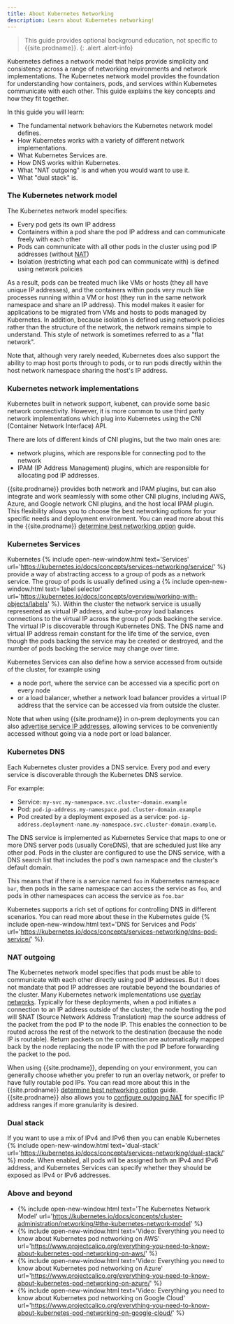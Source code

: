 ```yaml
---
title: About Kubernetes Networking
description: Learn about Kubernetes networking!
---
```


> <span class="glyphicon glyphicon-info-sign"></span> This guide provides optional background education, not specific to {{site.prodname}}.
{: .alert .alert-info}

Kubernetes defines a network model that helps provide simplicity and consistency across a range of networking
environments and network implementations. The Kubernetes network model provides the foundation for understanding how
containers, pods, and services within Kubernetes communicate with each other. This guide explains the key concepts and
how they fit together. 

In this guide you will learn:
- The fundamental network behaviors the Kubernetes network model defines.
- How Kubernetes works with a variety of different network implementations.
- What Kubernetes Services are.
- How DNS works within Kubernetes.
- What "NAT outgoing" is and when you would want to use it.
- What "dual stack" is.

### The Kubernetes network model

The Kubernetes network model specifies:
- Every pod gets its own IP address
- Containers within a pod share the pod IP address and can communicate freely with each other
- Pods can communicate with all other pods in the cluster using pod IP addresses (without
  [NAT]({{site.baseurl}}/about/about-networking#nat))
- Isolation (restricting what each pod can communicate with) is defined using network policies

As a result, pods can be treated much like VMs or hosts (they all have unique IP addresses), and the containers within
pods very much like processes running within a VM or host (they run in the same network namespace and share an IP
address). This model makes it easier for applications to be migrated from VMs and hosts to pods managed by Kubernetes.
In addition, because isolation is defined using network policies rather than the structure of the network, the network
remains simple to understand. This style of network is sometimes referred to as a "flat network".

Note that, although very rarely needed, Kubernetes does also support the ability to map host ports through to pods, or
to run pods directly within the host network namespace sharing the host's IP address.

### Kubernetes network implementations

Kubernetes built in network support, kubenet, can provide some basic network connectivity. However, it is more common to
use third party network implementations which plug into Kubernetes using the CNI (Container Network Interface) API.

There are lots of different kinds of CNI plugins, but the two main ones are:
- network plugins, which are responsible for connecting pod to the network
- IPAM (IP Address Management) plugins, which are responsible for allocating pod IP addresses.

{{site.prodname}} provides both network and IPAM plugins, but can also integrate and work seamlessly with some other CNI
plugins, including AWS, Azure, and Google network CNI plugins, and the host local IPAM plugin. This flexibility allows
you to choose the best networking options for your specific needs and deployment environment. You can read more about
this in the {{site.prodname}} [determine best networking option]({{site.baseurl}}/networking/determine-best-networking)
guide.

### Kubernetes Services

Kubernetes {% include open-new-window.html text='Services'
url='https://kubernetes.io/docs/concepts/services-networking/service/' %} provide a way of abstracting access to a group
of pods as a network service. The group of pods is usually defined using a {% include open-new-window.html text='label
selector' url='https://kubernetes.io/docs/concepts/overview/working-with-objects/labels' %}. Within the cluster the
network service is usually represented as virtual IP address, and kube-proxy load balances connections to the virtual IP
across the group of pods backing the service. The virtual IP is discoverable through Kubernetes DNS.  The DNS name and
virtual IP address remain constant for the life time of the service, even though the pods backing the service may be
created or destroyed, and the number of pods backing the service may change over time.

Kubernetes Services can also define how a service accessed from outside of the cluster, for example using
- a node port, where the service can be accessed via a specific port on every node
- or a load balancer, whether a network load balancer provides a virtual IP address that the service can be accessed via
  from outside the cluster.

Note that when using {{site.prodname}} in on-prem deployments you can also [advertise service IP
addresses]({{site.baseurl}}/networking/advertise-service-ips), allowing services to be conveniently accessed without
going via a node port or load balancer.

### Kubernetes DNS

Each Kubernetes cluster provides a DNS service. Every pod and every service is discoverable through the Kubernetes DNS
service.

For example:
- Service: `my-svc.my-namespace.svc.cluster-domain.example`
- Pod: `pod-ip-address.my-namespace.pod.cluster-domain.example`
- Pod created by a deployment exposed as a service:
  `pod-ip-address.deployment-name.my-namespace.svc.cluster-domain.example`.

The DNS service is implemented as Kubernetes Service that maps to one or more DNS server pods (usually CoreDNS), that
are scheduled just like any other pod. Pods in the cluster are configured to use the DNS service, with a DNS search list
that includes the pod's own namespace and the cluster's default domain.

This means that if there is a service named `foo` in Kubernetes namespace `bar`, then pods in the same namespace can
access the service as `foo`, and pods in other namespaces can access the service as `foo.bar`

Kubernetes supports a rich set of options for controlling DNS in different scenarios. You can read more about these in
the Kubernetes guide {% include open-new-window.html text='DNS for Services and Pods'
url='https://kubernetes.io/docs/concepts/services-networking/dns-pod-service/' %}.

### NAT outgoing

The Kubernetes network model specifies that pods must be able to communicate with each other directly using pod IP
addresses. But it does not mandate that pod IP addresses are routable beyond the boundaries of the cluster. Many
Kubernetes network implementations use [overlay networks]({{site.baseurl}}/about/about-networking#overlay-networks).
Typically for these deployments, when a pod initiates a connection to an IP address outside of the cluster, the node
hosting the pod will SNAT (Source Network Address Translation) map the source address of the packet from the pod IP to
the node IP. This enables the connection to be routed across the rest of the network to the destination (because the
node IP is routable). Return packets on the connection are automatically mapped back by the node replacing the node IP
with the pod IP before forwarding the packet to the pod.

When using {{site.prodname}}, depending on your environment, you can generally choose whether you prefer to run an
overlay network, or prefer to have fully routable pod IPs. You can read more about this in the {{site.prodname}}
[determine best networking option]({{site.baseurl}}/networking/determine-best-networking) guide. {{site.prodname}} also
allows you to [configure outgoing NAT]({{site.baseurl}}/networking/workloads-outside-cluster) for specific IP address
ranges if more granularity is desired.

### Dual stack

If you want to use a mix of IPv4 and IPv6 then you can enable Kubernetes {% include open-new-window.html
text='dual-stack' url='https://kubernetes.io/docs/concepts/services-networking/dual-stack/' %} mode. When enabled, all
pods will be assigned both an IPv4 and IPv6 address, and Kubernetes Services can specify whether they should be exposed
as IPv4 or IPv6 addresses.

### Above and beyond

- {% include open-new-window.html text='The Kubernetes Network Model'
  url='https://kubernetes.io/docs/concepts/cluster-administration/networking/#the-kubernetes-network-model' %} 
- {% include open-new-window.html text='Video: Everything you need to know about Kubernetes pod networking on AWS'
  url='https://www.projectcalico.org/everything-you-need-to-know-about-kubernetes-pod-networking-on-aws/' %}
- {% include open-new-window.html text='Video: Everything you need to know about Kubernetes pod networking on Azure'
  url='https://www.projectcalico.org/everything-you-need-to-know-about-kubernetes-pod-networking-on-azure/' %}
- {% include open-new-window.html text='Video: Everything you need to know about Kubernetes pod networking on Google
  Cloud'
  url='https://www.projectcalico.org/everything-you-need-to-know-about-kubernetes-pod-networking-on-google-cloud/' %}



